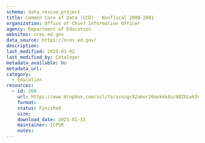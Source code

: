 ```yaml
---
schema: data_rescue_project 
title: Common Core of Data (CCD) - Nonfiscal 2000-2001
organization: Office of Chief Information Officer
agency: Department of Education
websites: nces.ed.gov
data_source: https://nces.ed.gov/
description: 
last_modified: 2025-03-02
last_modified_by: Cataloger
metadata_available: No
metadata_url: 
category:
  - Education
resources:
  - id: 260
    url: https://www.dropbox.com/scl/fo/ssnzgc92abor26aokkk4u/ABZbLwk5Cvt_ErHDpWXyc9k?rlkey=ph95oaenyar4fk571v9hhy9qi&dl=0
    format: 
    status: Finished
    size: 
    download_date: 2025-01-31
    maintainer: ICPSR
    notes: 
---
```

